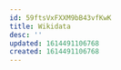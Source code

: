 ```yaml
---
id: 59ftsVxFXXM9bB43vfKwK
title: Wikidata
desc: ''
updated: 1614491106768
created: 1614491106768
---
```


